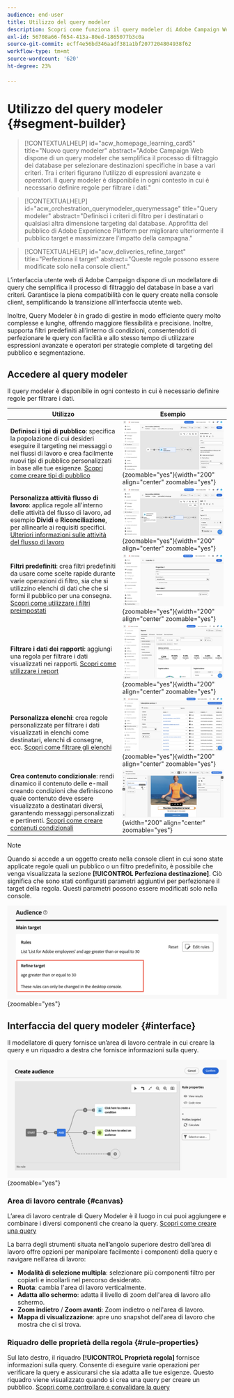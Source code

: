 ```yaml
---
audience: end-user
title: Utilizzo del query modeler
description: Scopri come funziona il query modeler di Adobe Campaign Web.
exl-id: 56708a66-f654-413a-80ed-1865077b3c0a
source-git-commit: ecff4e56bd346aadf381a1bf2077204804938f62
workflow-type: tm+mt
source-wordcount: '620'
ht-degree: 23%

---
```


# Utilizzo del query modeler {#segment-builder}

>[!CONTEXTUALHELP]
>id="acw_homepage_learning_card5"
>title="Nuovo query modeler"
>abstract="Adobe Campaign Web dispone di un query modeler che semplifica il processo di filtraggio dei database per selezionare destinazioni specifiche in base a vari criteri. Tra i criteri figurano l’utilizzo di espressioni avanzate e operatori. Il query modeler è disponibile in ogni contesto in cui è necessario definire regole per filtrare i dati."

>[!CONTEXTUALHELP]
>id="acw_orchestration_querymodeler_querymessage"
>title="Query modeler"
>abstract="Definisci i criteri di filtro per i destinatari o qualsiasi altra dimensione targeting dal database. Approfitta del pubblico di Adobe Experience Platform per migliorare ulteriormente il pubblico target e massimizzare l’impatto della campagna."

>[!CONTEXTUALHELP]
>id="acw_deliveries_refine_target"
>title="Perfeziona il target"
>abstract="Queste regole possono essere modificate solo nella console client."

L’interfaccia utente web di Adobe Campaign dispone di un modellatore di query che semplifica il processo di filtraggio del database in base a vari criteri. Garantisce la piena compatibilità con le query create nella console client, semplificando la transizione all’interfaccia utente web.

Inoltre, Query Modeler è in grado di gestire in modo efficiente query molto complesse e lunghe, offrendo maggiore flessibilità e precisione. Inoltre, supporta filtri predefiniti all’interno di condizioni, consentendoti di perfezionare le query con facilità e allo stesso tempo di utilizzare espressioni avanzate e operatori per strategie complete di targeting del pubblico e segmentazione.

## Accedere al query modeler

Il query modeler è disponibile in ogni contesto in cui è necessario definire regole per filtrare i dati.

| Utilizzo | Esempio |
|  ---  |  ---  |
| **Definisci i tipi di pubblico**: specifica la popolazione di cui desideri eseguire il targeting nei messaggi o nei flussi di lavoro e crea facilmente nuovi tipi di pubblico personalizzati in base alle tue esigenze. [Scopri come creare tipi di pubblico](../audience/one-time-audience.md) | ![](assets/access-audience.png){zoomable="yes"}{width="200" align="center" zoomable="yes"} |
| **Personalizza attività flusso di lavoro**: applica regole all&#39;interno delle attività del flusso di lavoro, ad esempio **Dividi** e **Riconciliazione**, per allinearle ai requisiti specifici. [Ulteriori informazioni sulle attività del flusso di lavoro](../workflows/activities/about-activities.md) | ![](assets/access-workflow.png){zoomable="yes"}{width="200" align="center" zoomable="yes"} |
| **Filtri predefiniti**: crea filtri predefiniti da usare come scelte rapide durante varie operazioni di filtro, sia che si utilizzino elenchi di dati che che si formi il pubblico per una consegna. [Scopri come utilizzare i filtri preimpostati](../get-started/predefined-filters.md) | ![](assets/access-predefined-filter.png){zoomable="yes"}{width="200" align="center" zoomable="yes"} |
| **Filtrare i dati dei rapporti**: aggiungi una regola per filtrare i dati visualizzati nei rapporti. [Scopri come utilizzare i report](../reporting/gs-reports.md) | ![](assets/access-reports.png){zoomable="yes"}{width="200" align="center" zoomable="yes"} |
| **Personalizza elenchi**: crea regole personalizzate per filtrare i dati visualizzati in elenchi come destinatari, elenchi di consegne, ecc. [Scopri come filtrare gli elenchi](../get-started/list-filters.md#list-built-in-filters) | ![](assets/access-lists.png){zoomable="yes"}{width="200" align="center" zoomable="yes"} |
| **Crea contenuto condizionale**: rendi dinamico il contenuto delle e-mail creando condizioni che definiscono quale contenuto deve essere visualizzato a destinatari diversi, garantendo messaggi personalizzati e pertinenti. [Scopri come creare contenuti condizionali](../personalization/conditions.md) | ![](assets/conditional-content.png){width="200" align="center" zoomable="yes"} |

>[!NOTE]
>
>Quando si accede a un oggetto creato nella console client in cui sono state applicate regole quali un pubblico o un filtro predefinito, è possibile che venga visualizzata la sezione **[!UICONTROL Perfeziona destinazione]**. Ciò significa che sono stati configurati parametri aggiuntivi per perfezionare il target della regola. Questi parametri possono essere modificati solo nella console.
>
>![](assets/target-warning.png){zoomable="yes"}

## Interfaccia del query modeler {#interface}

Il modellatore di query fornisce un’area di lavoro centrale in cui creare la query e un riquadro a destra che fornisce informazioni sulla query.

![](assets/query-interface.png){zoomable="yes"}

### Area di lavoro centrale {#canvas}

L’area di lavoro centrale di Query Modeler è il luogo in cui puoi aggiungere e combinare i diversi componenti che creano la query. [Scopri come creare una query](build-query.md)

La barra degli strumenti situata nell’angolo superiore destro dell’area di lavoro offre opzioni per manipolare facilmente i componenti della query e navigare nell’area di lavoro:

* **Modalità di selezione multipla**: selezionare più componenti filtro per copiarli e incollarli nel percorso desiderato.
* **Ruota**: cambia l&#39;area di lavoro verticalmente.
* **Adatta allo schermo**: adatta il livello di zoom dell&#39;area di lavoro allo schermo.
* **Zoom indietro** / **Zoom avanti**: Zoom indietro o nell&#39;area di lavoro.
* **Mappa di visualizzazione**: apre uno snapshot dell&#39;area di lavoro che mostra che ci si trova.

### Riquadro delle proprietà della regola {#rule-properties}

Sul lato destro, il riquadro **[!UICONTROL Proprietà regola]** fornisce informazioni sulla query. Consente di eseguire varie operazioni per verificare la query e assicurarsi che sia adatta alle tue esigenze. Questo riquadro viene visualizzato quando si crea una query per creare un pubblico. [Scopri come controllare e convalidare la query](build-query.md#check-and-validate-your-query)
